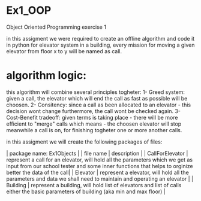 # Ex1_OOP
Object Oriented Programming exercise 1

in this assigment we were required to create an offline algorithm and code it in python for elevator system in a building, every mission for moving a given elevator from floor x to y will be named as call.

# algorithm logic:
this algorithm will combine several principles togheter:
1- Greed system: given a call, the elevator which will end the call as fast as possible will be choosen.
2- Consitency: since a call as been allocated to an elevator - this decision wont change furthermore, the call wont be checked again.
3- Cost-Benefit tradeoff: given terms is taking place - there will be more efficient to "merge" calls which means - the choosen elevator will stop meanwhile a call is on, for finishing togheter one or more another calls.

in this assigment we will create the following packages of files:

| package name:      Ex1Objects  |
| file name       |      description |
| CallForElevator |       represent a call for an elevator, will hold all the parameters which we get as input from our school tester and some inner functions that helps to orginize better the data of the call|
|    Elevator  |          represent a elevator, will hold all the parameters and data we shall need to maintain and operating an elevator |
|   Building    |         represent a building, will hold list of elevators and list of calls either the basic parameters of building (aka min and max floor) | 
